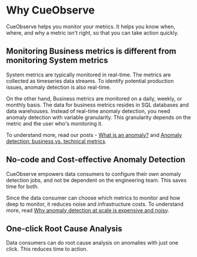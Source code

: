 # Why CueObserve

CueObserve helps you monitor your metrics. It helps you know when, where, and why a metric isn't right, so that you can take action quickly.

## Monitoring Business metrics is different from monitoring System metrics

System metrics are typically monitored in real-time. The metrics are collected as timeseries data streams. To identify potential production issues, anomaly detection is also real-time.

On the other hand, Business metrics are monitored on a daily, weekly, or monthly basis. The data for business metrics resides in SQL databases and data warehouses. Instead of real-time anomaly detection, you need anomaly detection with variable granularity. This granularity depends on the metric and the user who's monitoring it.

To understand more, read our posts - [What is an anomaly?](https://cuebook.ai/blog/anomaly/) and [Anomaly detection: business vs. technical metrics](https://cuebook.ai/blog/anomaly-detection-business-metrics-vs-technical-metrics/).

## No-code and Cost-effective Anomaly Detection

CueObserve empowers data consumers to configure their own anomaly detection jobs, and not be dependent on the engineering team. This saves time for both.

Since the data consumer can choose which metrics to monitor and how deep to monitor, it reduces noise and infrastructure costs. To understand more, read [Why anomaly detection at scale is expensive and noisy](https://cuebook.ai/blog/why-anomaly-detection-at-scale-is-hard-expensive-and-noisy/).

## One-click Root Cause Analysis

Data consumers can do root cause analysis on anomalies with just one click. This reduces time to action.
